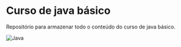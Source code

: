 # Curso de java básico 
Repositório para armazenar todo o conteúdo do curso de java básico.

![Java](https://img.shields.io/badge/java-%23ED8B00.svg?style=for-the-badge&logo=openjdk&logoColor=white)